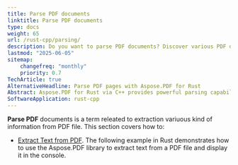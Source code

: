 ```yaml
---
title: Parse PDF documents
linktitle: Parse PDF documents
type: docs
weight: 65
url: /rust-cpp/parsing/
description: Do you want to parse PDF documents? Discover various PDF data extraction methods with Aspose.PDF for Rust via C++.
lastmod: "2025-06-05"
sitemap:
    changefreq: "monthly"
    priority: 0.7
TechArticle: true
AlternativeHeadline: Parse PDF pages with Aspose.PDF for Rust 
Abstract: Aspose.PDF for Rust via C++ provides powerful parsing capabilities that enable developers to extract and manipulate content from PDF documents efficiently. The API offers robust features to handle encrypted or complex PDFs while ensuring performance and reliability across various platforms.
SoftwareApplication: rust-cpp          
---
```


**Parse PDF** documents is a term releated to extraction variuous kind of information from PDF file. This section covers how to:

- [Extract Text from PDF](/pdf/rust-cpp/extract-text-from-pdf/). The following example in Rust demonstrates how to use the Aspose.PDF library to extract text from a PDF file and display it in the console.